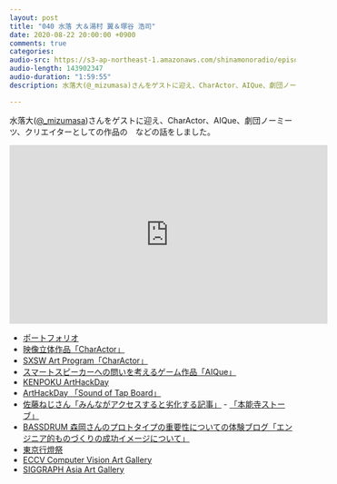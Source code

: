 ```yaml
---
layout: post
title: "040 水落 大＆湯村 翼＆塚谷 浩司"
date: 2020-08-22 20:00:00 +0900
comments: true
categories:
audio-src: https://s3-ap-northeast-1.amazonaws.com/shinamonoradio/episodes/040.mp3
audio-length: 143902347
audio-duration: "1:59:55"
description: 水落大(@_mizumasa)さんをゲストに迎え、CharActor、AIQue、劇団ノーミーツ、クリエイターとしての作品制作などの話をしました。

---
```

水落大([@_mizumasa](https://twitter.com/_mizumasa))さんをゲストに迎え、CharActor、AIQue、劇団ノーミーツ、クリエイターとしての作品の　などの話をしました。

<iframe width="560" height="315" src="https://www.youtube.com/embed/ScFw3JrO9E4" frameborder="0" allowfullscreen></iframe>

- [ポートフォリオ](https://mizumasa.net/)
- [映像立体作品「CharActor」](https://mizumasa.net/work25charactor.html)
- [SXSW Art Program「CharActor」](https://www.sxsw.com/news/2019/finalists-announced-for-the-2020-sxsw-art-program/)
- [スマートスピーカーへの問いを考えるゲーム作品「AIQue」](https://mizumasa.net/work22aique.html)
- [KENPOKU ArtHackDay](http://www.kenpoku-arthackday.com/prize)
- [ArtHackDay 「Sound of Tap Board」](http://tap-board.nezihiko.com/)
- [佐藤ねじさん「みんながアクセスすると劣化する記事」](http://web-media.blue-puddle.com/degradation/) - [「本能寺ストーブ」](http://product.blue-puddle.com/product/honnoji/)
- [BASSDRUM 森岡さんのプロトタイプの重要性についての体験ブログ「エンジニア的ものづくりの成功イメージについて」](https://note.com/toyoshimorioka/n/nc272e30d5af6)
- [東京行燈祭](http://tokyolanternfestival.jp/)
- [ECCV Computer Vision Art Gallery ](https://computervisionart.com/2018/)
- [SIGGRAPH Asia Art Gallery](https://sa2019.siggraph.org/attend/art-gallery/session/2)
